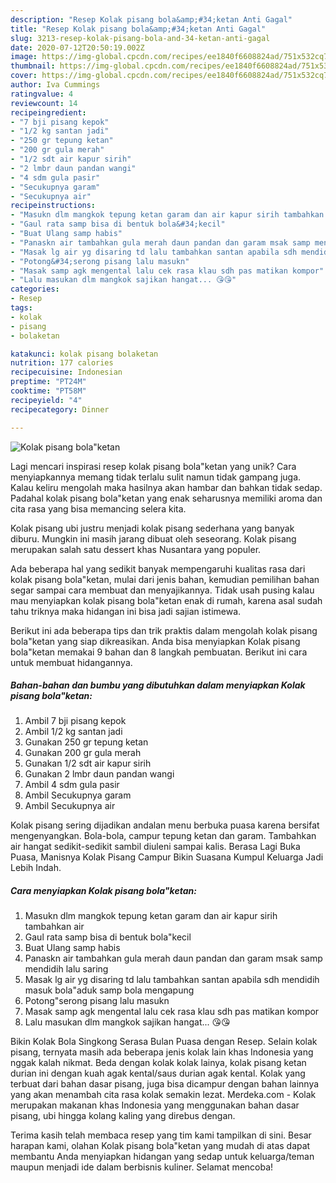 ```yaml
---
description: "Resep Kolak pisang bola&amp;#34;ketan Anti Gagal"
title: "Resep Kolak pisang bola&amp;#34;ketan Anti Gagal"
slug: 3213-resep-kolak-pisang-bola-and-34-ketan-anti-gagal
date: 2020-07-12T20:50:19.002Z
image: https://img-global.cpcdn.com/recipes/ee1840f6608824ad/751x532cq70/kolak-pisang-bolaketan-foto-resep-utama.jpg
thumbnail: https://img-global.cpcdn.com/recipes/ee1840f6608824ad/751x532cq70/kolak-pisang-bolaketan-foto-resep-utama.jpg
cover: https://img-global.cpcdn.com/recipes/ee1840f6608824ad/751x532cq70/kolak-pisang-bolaketan-foto-resep-utama.jpg
author: Iva Cummings
ratingvalue: 4
reviewcount: 14
recipeingredient:
- "7 bji pisang kepok"
- "1/2 kg santan jadi"
- "250 gr tepung ketan"
- "200 gr gula merah"
- "1/2 sdt air kapur sirih"
- "2 lmbr daun pandan wangi"
- "4 sdm gula pasir"
- "Secukupnya garam"
- "Secukupnya air"
recipeinstructions:
- "Masukn dlm mangkok tepung ketan garam dan air kapur sirih tambahkan air"
- "Gaul rata samp bisa di bentuk bola&#34;kecil"
- "Buat Ulang samp habis"
- "Panaskn air tambahkan gula merah daun pandan dan garam msak samp mendidih lalu saring"
- "Masak lg air yg disaring td lalu tambahkan santan apabila sdh mendidih masuk bola&#34;aduk samp bola mengapung"
- "Potong&#34;serong pisang lalu masukn"
- "Masak samp agk mengental lalu cek rasa klau sdh pas matikan kompor"
- "Lalu masukan dlm mangkok sajikan hangat... 😘😘"
categories:
- Resep
tags:
- kolak
- pisang
- bolaketan

katakunci: kolak pisang bolaketan 
nutrition: 177 calories
recipecuisine: Indonesian
preptime: "PT24M"
cooktime: "PT58M"
recipeyield: "4"
recipecategory: Dinner

---
```



![Kolak pisang bola&#34;ketan](https://img-global.cpcdn.com/recipes/ee1840f6608824ad/751x532cq70/kolak-pisang-bolaketan-foto-resep-utama.jpg)

Lagi mencari inspirasi resep kolak pisang bola&#34;ketan yang unik? Cara menyiapkannya memang tidak terlalu sulit namun tidak gampang juga. Kalau keliru mengolah maka hasilnya akan hambar dan bahkan tidak sedap. Padahal kolak pisang bola&#34;ketan yang enak seharusnya memiliki aroma dan cita rasa yang bisa memancing selera kita.

Kolak pisang ubi justru menjadi kolak pisang sederhana yang banyak diburu. Mungkin ini masih jarang dibuat oleh seseorang. Kolak pisang merupakan salah satu dessert khas Nusantara yang populer.

Ada beberapa hal yang sedikit banyak mempengaruhi kualitas rasa dari kolak pisang bola&#34;ketan, mulai dari jenis bahan, kemudian pemilihan bahan segar sampai cara membuat dan menyajikannya. Tidak usah pusing kalau mau menyiapkan kolak pisang bola&#34;ketan enak di rumah, karena asal sudah tahu triknya maka hidangan ini bisa jadi sajian istimewa.


Berikut ini ada beberapa tips dan trik praktis dalam mengolah kolak pisang bola&#34;ketan yang siap dikreasikan. Anda bisa menyiapkan Kolak pisang bola&#34;ketan memakai 9 bahan dan 8 langkah pembuatan. Berikut ini cara untuk membuat hidangannya.

<!--inarticleads1-->

##### Bahan-bahan dan bumbu yang dibutuhkan dalam menyiapkan Kolak pisang bola&#34;ketan:

1. Ambil 7 bji pisang kepok
1. Ambil 1/2 kg santan jadi
1. Gunakan 250 gr tepung ketan
1. Gunakan 200 gr gula merah
1. Gunakan 1/2 sdt air kapur sirih
1. Gunakan 2 lmbr daun pandan wangi
1. Ambil 4 sdm gula pasir
1. Ambil Secukupnya garam
1. Ambil Secukupnya air


Kolak pisang sering dijadikan andalan menu berbuka puasa karena bersifat mengenyangkan. Bola-bola, campur tepung ketan dan garam. Tambahkan air hangat sedikit-sedikit sambil diuleni sampai kalis. Berasa Lagi Buka Puasa, Manisnya Kolak Pisang Campur Bikin Suasana Kumpul Keluarga Jadi Lebih Indah. 

<!--inarticleads2-->

##### Cara menyiapkan Kolak pisang bola&#34;ketan:

1. Masukn dlm mangkok tepung ketan garam dan air kapur sirih tambahkan air
1. Gaul rata samp bisa di bentuk bola&#34;kecil
1. Buat Ulang samp habis
1. Panaskn air tambahkan gula merah daun pandan dan garam msak samp mendidih lalu saring
1. Masak lg air yg disaring td lalu tambahkan santan apabila sdh mendidih masuk bola&#34;aduk samp bola mengapung
1. Potong&#34;serong pisang lalu masukn
1. Masak samp agk mengental lalu cek rasa klau sdh pas matikan kompor
1. Lalu masukan dlm mangkok sajikan hangat... 😘😘


Bikin Kolak Bola Singkong Serasa Bulan Puasa dengan Resep. Selain kolak pisang, ternyata masih ada beberapa jenis kolak lain khas Indonesia yang nggak kalah nikmat. Beda dengan kolak kolak lainya, kolak pisang ketan durian ini dengan kuah agak kental/saus durian agak kental. Kolak yang terbuat dari bahan dasar pisang, juga bisa dicampur dengan bahan lainnya yang akan menambah cita rasa kolak semakin lezat. Merdeka.com - Kolak merupakan makanan khas Indonesia yang menggunakan bahan dasar pisang, ubi hingga kolang kaling yang direbus dengan. 

Terima kasih telah membaca resep yang tim kami tampilkan di sini. Besar harapan kami, olahan Kolak pisang bola&#34;ketan yang mudah di atas dapat membantu Anda menyiapkan hidangan yang sedap untuk keluarga/teman maupun menjadi ide dalam berbisnis kuliner. Selamat mencoba!
